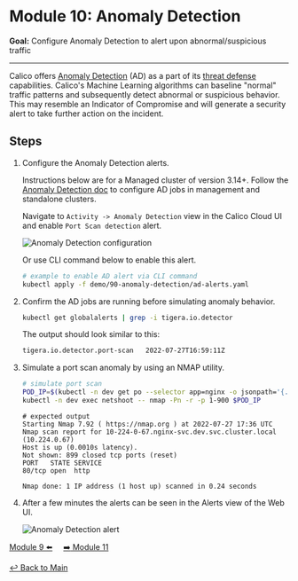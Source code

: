 # Module 10: Anomaly Detection

**Goal:** Configure Anomaly Detection to alert upon abnormal/suspicious traffic

---

Calico offers [Anomaly Detection](https://docs.tigera.io/calico-cloud/threat/security-anomalies) (AD) as a part of its [threat defense](https://docs.tigera.io/calico-cloud/threat/) capabilities. Calico's Machine Learning algorithms can baseline "normal" traffic patterns and subsequently detect abnormal or suspicious behavior. This may resemble an Indicator of Compromise and will generate a security alert to take further action on the incident.

## Steps

1. Configure the Anomaly Detection alerts.

    Instructions below are for a Managed cluster of version 3.14+. Follow the [Anomaly Detection doc](https://docs.calicocloud.io/threat/security-anomalies) to configure AD jobs in management and standalone clusters.

    Navigate to `Activity -> Anomaly Detection` view in the Calico Cloud UI and enable `Port Scan detection` alert.

    ![Anomaly Detection configuration](../img/anomaly-detection-config.png)

    Or use CLI command below to enable this alert.

    ```bash
    # example to enable AD alert via CLI command
    kubectl apply -f demo/90-anomaly-detection/ad-alerts.yaml
    ```

2. Confirm the AD jobs are running before simulating anomaly behavior.

    ```bash
    kubectl get globalalerts | grep -i tigera.io.detector 
    ```

    The output should look similar to this:

    ```bash
    tigera.io.detector.port-scan   2022-07-27T16:59:11Z
    ```

3. Simulate a port scan anomaly by using an NMAP utility.

    ```bash
    # simulate port scan
    POD_IP=$(kubectl -n dev get po --selector app=nginx -o jsonpath='{.items[0].status.podIP}')
    kubectl -n dev exec netshoot -- nmap -Pn -r -p 1-900 $POD_IP
    ```

    ```text
    # expected output
    Starting Nmap 7.92 ( https://nmap.org ) at 2022-07-27 17:36 UTC
    Nmap scan report for 10-224-0-67.nginx-svc.dev.svc.cluster.local (10.224.0.67)
    Host is up (0.0010s latency).
    Not shown: 899 closed tcp ports (reset)
    PORT   STATE SERVICE
    80/tcp open  http

    Nmap done: 1 IP address (1 host up) scanned in 0.24 seconds
    ```

4. After a few minutes the alerts can be seen in the Alerts view of the Web UI.

    ![Anomaly Detection alert](../img/anomaly-detection-alert.png)

[Module 9 :arrow_left:](../modules/using-alerts.md) &nbsp;&nbsp;&nbsp;&nbsp;[:arrow_right: Module 11](../modules/honeypod-threat-detection.md)

[:leftwards_arrow_with_hook: Back to Main](/README.md)
